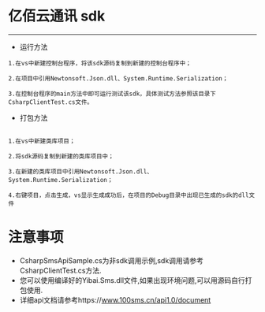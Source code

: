 # 亿佰云通讯 sdk

---

 - 运行方法
 
```
1.在vs中新建控制台程序，将该sdk源码复制到新建的控制台程序中；

2.在项目中引用Newtonsoft.Json.dll、System.Runtime.Serialization；

3.在控制台程序的main方法中即可运行测试该sdk，具体测试方法参照该目录下CsharpClientTest.cs文件。
```

 - 打包方法
 
```

1.在vs中新建类库项目；

2.将sdk源码复制到新建的类库项目中；

3.在新建的类库项目中引用Newtonsoft.Json.dll、System.Runtime.Serialization；

4.右键项目，点击生成，vs显示生成成功后，在项目的Debug目录中出现已生成的sdk的dll文件
```

# 注意事项
 - CsharpSmsApiSample.cs为非sdk调用示例,sdk调用请参考CsharpClientTest.cs方法.
 - 您可以使用编译好的Yibai.Sms.dll文件,如果出现环境问题,可以用源码自行打包使用.
 - 详细api文档请参考https://www.100sms.cn/api1.0/document
